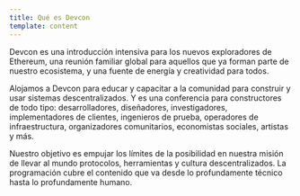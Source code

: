 ```yaml
---
title: Qué es Devcon
template: content
---
```


Devcon es una introducción intensiva para los nuevos exploradores de Ethereum, una reunión familiar global para aquellos que ya forman parte de nuestro ecosistema, y una fuente de energía y creatividad para todos.

Alojamos a Devcon para educar y capacitar a la comunidad para construir y usar sistemas descentralizados. Y es una conferencia para constructores de todo tipo: desarrolladores, diseñadores, investigadores, implementadores de clientes, ingenieros de prueba, operadores de infraestructura, organizadores comunitarios, economistas sociales, artistas y más.

Nuestro objetivo es empujar los límites de la posibilidad en nuestra misión de llevar al mundo protocolos, herramientas y cultura descentralizados. La programación cubre el contenido que va desde lo profundamente técnico hasta lo profundamente humano.
